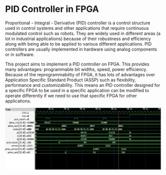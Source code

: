 # PID Controller in FPGA

Proportional - Integral - Derivative (PID) controller is a control structure used in control systems and other applications that require continuous modulated control such as robots. They are widely used in different areas (a lot in industrial applications) because of their robustness and efficiency along with being able to be applied to various different applications. PID controllers are usually implemented in hardware using analog components or in software. 

This project aims to implement a PID controller on FPGA. This provides many advantages: programmable bit widths, speed, power efficiency. Because of the reprogrammability of FPGA, it has lots of advantages over Application Specific Standard Product (ASSP) such as flexibility, performance and customizability. This means an PID controller designed for a specific FPGA to be used in a specific application can be modified to operate differently if we need to use that specific FPGA for other applications.

![simulation](img/sim.png)
